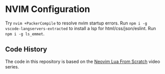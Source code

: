 # NVIM Configuration

Try `nvim +PackerCompile` to resolve nvim startup errors.
Run `npm i -g vscode-langservers-extracted` to install a lsp for html/css/json/eslint.
Run `npm i -g ls_emmet`.
  
## Code History

The code in this repository is based on the 
[Neovim Lua From Scratch](https://www.youtube.com/playlist?list=PLPDVgSbOnt7LXQ8DTzu37UwCpA0elyD0V)
video series.
